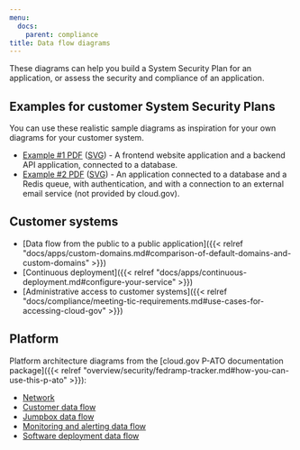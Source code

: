 ```yaml
---
menu:
  docs:
    parent: compliance
title: Data flow diagrams
---
```


These diagrams can help you build a System Security Plan for an application, or assess the security and compliance of an application.

## Examples for customer System Security Plans

You can use these realistic sample diagrams as inspiration for your own diagrams for your customer system.

* [Example #1 PDF](/img/example-diagram-1.pdf) ([SVG](/img/example-diagram-1.svg)) - A frontend website application and a backend API application, connected to a database.
* [Example #2 PDF](/img/example-diagram-2.pdf) ([SVG](/img/example-diagram-2.svg)) - An application connected to a database and a Redis queue, with authentication, and with a connection to an external email service (not provided by cloud.gov).

## Customer systems

* [Data flow from the public to a public application]({{< relref "docs/apps/custom-domains.md#comparison-of-default-domains-and-custom-domains" >}})
* [Continuous deployment]({{< relref "docs/apps/continuous-deployment.md#configure-your-service" >}})
* [Administrative access to customer systems]({{< relref "docs/compliance/meeting-tic-requirements.md#use-cases-for-accessing-cloud-gov" >}})

## Platform

Platform architecture diagrams from the [cloud.gov P-ATO documentation package]({{< relref "overview/security/fedramp-tracker.md#how-you-can-use-this-p-ato" >}}):

* [Network](https://diagrams.fr.cloud.gov/10-1-network.html)
* [Customer data flow](https://diagrams.fr.cloud.gov/10-4.1-customer-data-flow.html)
* [Jumpbox data flow](https://diagrams.fr.cloud.gov/10-4.2-jumpbox.html)
* [Monitoring and alerting data flow](https://diagrams.fr.cloud.gov/10-4.3-monitoring.html)
* [Software deployment data flow](https://diagrams.fr.cloud.gov/10-4.4-software-deployment.html)